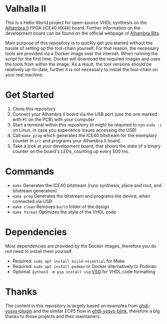 
# Valhalla II

This is a Hello-World project for open-source VHDL synthesis on the [Alhambra II](https://github.com/FPGAwars/Alhambra-II-FPGA) FPGA (iCE40 HX4k) board. Further information on the development board can be found on the official webpage of [Alhambra Bits](https://alhambrabits.com/alhambra/).

Main purpose of this repository is to quickly get you started without the hassle of setting up the tool-chain yourself. For that reason, the necessary tools are provided via a Docker image over the internet. When running the script for the first time, Docker will download the required images and uses the tools from within the image. As a result, the tool versions should be relatively up-to-date, further it is not necessary to install the tool-chain on your real machine.

# Get Started

1. Clone this repository
2. Connect your Alhambra II board via the USB port (use the one marked with `PC` on the PCB) with your computer
3. Start a terminal within this repository (it might be required to run `sudo -i` on Linux, in case you experience issues accessing the USB)
4. Call `make prog` which generates the ICE40 bitstream for the exemplary counter in `src` and programs your Alhambra II board.
5. Take a look at your development board, that shows the state of a binary counter on the board's LEDs, counting up every 500 ms.

# Commands

- `make` Generates the ICE40 bitstream (runs synthesis, place and rout, and bitstream generation)
- `make prog` Generates the bitstream and programs the device, when connected via USB
- `make clean` Removes `build` folder of the design
- `make format` Optimizes the style of the VHDL code

# Dependencies

Most dependencies are provided by the Docker images, therefore you do not need to install them yourself.

- Required: `sudo apt install build-essential` for Make
- Required: `sudo apt install podman` or Docker alternatively to Podman
- Optional: `python3 -m pip install vsg` [VSG](https://github.com/jeremiah-c-leary/vhdl-style-guide) for VHDL code formatting

# Thanks

The content in this repository is largely based on examples from [ghdl-yosys-plugin](https://github.com/ghdl/ghdl-yosys-plugin) and the similar ECP5 flow in [ghdl-yosys-blink](https://github.com/antonblanchard/ghdl-yosys-blink), therefore a big thanks to those projects and their maintainers.
